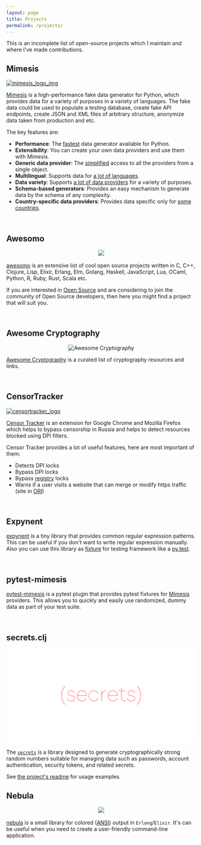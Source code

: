 ```yaml
---
layout: page
title: Projects
permalink: /projects/
---
```


This is an incomplete list of open-source projects which I maintain and where I've made contributions.

## Mimesis

[![mimesis_logo_img]][Mimesis]

[Mimesis] is a high-performance fake data generator for Python, which
provides data for a variety of purposes in a variety of languages. The
fake data could be used to populate a testing database, create fake API
endpoints, create JSON and XML files of arbitrary structure, anonymize
data taken from production and etc.

The key features are:

-   **Performance**: The [fastest] data generator available for Python.
-   **Extensibility**: You can create your own data providers and use them with Mimesis.
-   **Generic data provider**: The [simplified] access to all the providers from a single object.
-   **Multilingual**: Supports data for [a lot of languages].
-   **Data variety**: Supports [a lot of data providers] for a variety of purposes.
-   **Schema-based generators**: Provides an easy mechanism to generate data by the schema of any complexity.
-   **Country-specific data providers**: Provides data specific only for [some countries].

<br>

## Awesomo

<p align="center">
    <img src="https://raw.githubusercontent.com/lk-geimfari/awesomeo/master/artwork/a.w.e.s.o.m.e_o.png">
</p>

[awesomo] is an extensive list of cool open source projects written in С, C++, Clojure, Lisp, 
Elixir, Erlang, Elm, Golang, Haskell, JavaScript, Lua, OCaml, Python, R, Ruby, Rust, Scala etc.
          

If you are interested in [Open Source] and are considering to 
join the community of Open Source developers, then here you might find a project that will suit you.

<br>

## Awesome Cryptography

<p align="center">
  <img src="https://github.com/sobolevn/awesome-cryptography/blob/master/awesome-crypto.png?raw=true" alt="Awesome Cryptography">
</p>

[Awesome Cryptography] is a curated list of cryptography resources and links.

<br>

## CensorTracker

[![censortracker_logo]][Censor Tracker]

[Censor Tracker] is an extension for Google Chrome and Mozilla Firefox which helps to bypass censorship in Russia 
and helps to detect resources blocked using DPI filters.

Censor Tracker provides a lot of useful features, here are most important of them:

-   Detects DPI locks
-   Bypass DPI locks
-   Bypass [registry](https://eais.rkn.gov.ru/) locks
-   Warns if a user visits a website that can merge or modify https traffic (site in [ORI](https://97-fz.rkn.gov.ru/))

<br>

## Expynent

[expynent] is a tiny library that provides common regular expression patterns. This can be useful if you don't want to 
write regular expression manually. Also you can use this library as [fixture](https://docs.pytest.org/en/latest/fixture.html) for testing framework like a [py.test](https://docs.pytest.org/en/latest/).

<br>

## pytest-mimesis

[pytest-mimesis] is a pytest plugin that provides pytest fixtures for [Mimesis] providers. 
This allows you to quickly and easily use randomized, dummy data as part of your test suite.

<br>

## secrets.clj

<p align="center">
  <img src="https://raw.githubusercontent.com/lk-geimfari/secrets.clj/master/.github/logo.png">
</p>

The [`secrets`](https://github.com/lk-geimfari/secrets.clj) is a library designed to generate cryptographically strong 
random numbers suitable for managing data such as passwords, account authentication, security tokens, and related secrets.

See [the project's readme](https://github.com/lk-geimfari/secrets.clj) for usage examples.


## Nebula

<p align="center">
  <img src="https://raw.githubusercontent.com/lk-geimfari/nebula/master/media/logo.png">
</p>

[nebula] is a small library for colored ([ANSI]) output in `Erlang`/`Elixir`.  It's can be useful when you need 
to create a user-friendly command-line application.

[mimesis_logo_img]: https://raw.githubusercontent.com/lk-geimfari/mimesis/master/.github/images/readme-logo.png
[fastest]: https://mimesis.name/foreword.html#performance
[simplified]: https://mimesis.name/getting_started.html#generic-provider
[a lot of languages]: https://mimesis.name/getting_started.html#locales
[a lot of data providers]: https://mimesis.name/api.html
[some countries]: https://mimesis.name/api.html#builtin-data-providers
[Mimesis]: https://github.com/lk-geimfari/mimesis
[awesomo]: https://github.com/lk-geimfari/awesomo
[Open Source]: https://en.wikipedia.org/wiki/Open-source_software
[ANSI]: https://en.wikipedia.org/wiki/ANSI_escape_code#Colors
[expynent]: https://github.com/lk-geimfari/expynent
[nebula]: https://github.com/lk-geimfari/nebula
[pytest-mimesis]: https://github.com/pytest-dev/pytest-mimesis
[Awesome Cryptography]: https://github.com/sobolevn/awesome-cryptography
[Censor Tracker]: https://github.com/roskomsvoboda/censortracker
[secrets.clj]: https://github.com/lk-geimfari/secrets.clj
[censortracker_logo]: https://raw.githubusercontent.com/roskomsvoboda/censortracker/main/.github/censortracker-popups.svg
